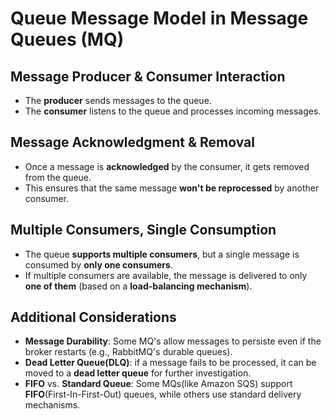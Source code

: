 # Queue Message Model in Message Queues (MQ)

## Message Producer & Consumer Interaction 
- The **producer** sends messages to the queue. 
- The **consumer** listens to the queue and processes incoming messages. 

## Message Acknowledgment & Removal 
- Once a message is **acknowledged** by the consumer, it gets removed from the queue. 
- This ensures that the same message **won't be reprocessed** by another consumer. 

## Multiple Consumers, Single Consumption 
- The queue **supports multiple consumers**, but a single message is consumed by **only one consumers**.
- If multiple consumers are available, the message is delivered to only **one of them** (based on a **load-balancing mechanism**).

## Additional Considerations 
- **Message Durability**: Some MQ's allow messages to persiste even if the broker restarts (e.g., RabbitMQ's durable queues).
- **Dead Letter Queue(DLQ)**: if a message fails to be processed, it can be moved to a **dead letter queue** for further investigation.
- **FIFO** vs. **Standard Queue**: Some MQs(like Amazon SQS) support **FIFO**(First-In-First-Out) queues, while others use standard delivery mechanisms. 